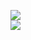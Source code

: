 [![](https://img.shields.io/badge/Made%20With-Github%20Spray-lightgrey.svg?style=for-the-badge&logo=github)](https://github.com/Annihil/github-spray#21921)  
[![](https://i.imgur.com/2DrTn0Z.gif)](https://github.com/Annihil/github-spray)